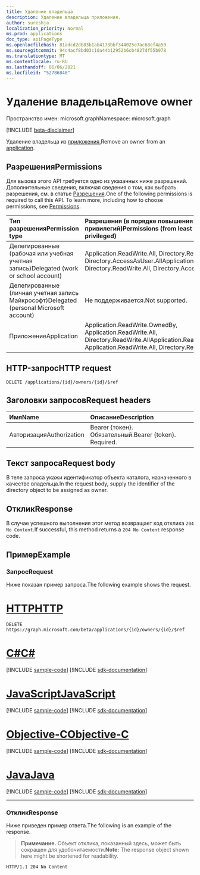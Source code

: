 ```yaml
---
title: Удаление владельца
description: Удаление владельца приложения.
author: sureshja
localization_priority: Normal
ms.prod: applications
doc_type: apiPageType
ms.openlocfilehash: 81adcd2db83b1ab4173bbf344025e7ac68ef4a50
ms.sourcegitcommit: 94c4acf8bd03c10a44b12952b6cb4827df55b978
ms.translationtype: MT
ms.contentlocale: ru-RU
ms.lasthandoff: 06/06/2021
ms.locfileid: "52786848"
---
```

# <a name="remove-owner"></a><span data-ttu-id="c278e-103">Удаление владельца</span><span class="sxs-lookup"><span data-stu-id="c278e-103">Remove owner</span></span>

<span data-ttu-id="c278e-104">Пространство имен: microsoft.graph</span><span class="sxs-lookup"><span data-stu-id="c278e-104">Namespace: microsoft.graph</span></span>

[!INCLUDE [beta-disclaimer](../../includes/beta-disclaimer.md)]

<span data-ttu-id="c278e-105">Удаление владельца из [приложения.](../resources/application.md)</span><span class="sxs-lookup"><span data-stu-id="c278e-105">Remove an owner from an [application](../resources/application.md).</span></span>

## <a name="permissions"></a><span data-ttu-id="c278e-106">Разрешения</span><span class="sxs-lookup"><span data-stu-id="c278e-106">Permissions</span></span>
<span data-ttu-id="c278e-p101">Для вызова этого API требуется одно из указанных ниже разрешений. Дополнительные сведения, включая сведения о том, как выбрать разрешения, см. в статье [Разрешения](/graph/permissions-reference).</span><span class="sxs-lookup"><span data-stu-id="c278e-p101">One of the following permissions is required to call this API. To learn more, including how to choose permissions, see [Permissions](/graph/permissions-reference).</span></span>

|<span data-ttu-id="c278e-109">Тип разрешения</span><span class="sxs-lookup"><span data-stu-id="c278e-109">Permission type</span></span>      | <span data-ttu-id="c278e-110">Разрешения (в порядке повышения привилегий)</span><span class="sxs-lookup"><span data-stu-id="c278e-110">Permissions (from least to most privileged)</span></span>              |
|:--------------------|:---------------------------------------------------------|
|<span data-ttu-id="c278e-111">Делегированные (рабочая или учебная учетная запись)</span><span class="sxs-lookup"><span data-stu-id="c278e-111">Delegated (work or school account)</span></span> | <span data-ttu-id="c278e-112">Application.ReadWrite.All, Directory.ReadWrite.All, Directory.AccessAsUser.All</span><span class="sxs-lookup"><span data-stu-id="c278e-112">Application.ReadWrite.All, Directory.ReadWrite.All, Directory.AccessAsUser.All</span></span>    |
|<span data-ttu-id="c278e-113">Делегированные (личная учетная запись Майкрософт)</span><span class="sxs-lookup"><span data-stu-id="c278e-113">Delegated (personal Microsoft account)</span></span> | <span data-ttu-id="c278e-114">Не поддерживается.</span><span class="sxs-lookup"><span data-stu-id="c278e-114">Not supported.</span></span>    |
|<span data-ttu-id="c278e-115">Приложение</span><span class="sxs-lookup"><span data-stu-id="c278e-115">Application</span></span> | <span data-ttu-id="c278e-116">Application.ReadWrite.OwnedBy, Application.ReadWrite.All, Directory.ReadWrite.All</span><span class="sxs-lookup"><span data-stu-id="c278e-116">Application.ReadWrite.OwnedBy, Application.ReadWrite.All, Directory.ReadWrite.All</span></span> |

## <a name="http-request"></a><span data-ttu-id="c278e-117">HTTP-запрос</span><span class="sxs-lookup"><span data-stu-id="c278e-117">HTTP request</span></span>
<!-- { "blockType": "ignored" } -->
```http
DELETE /applications/{id}/owners/{id}/$ref

```
## <a name="request-headers"></a><span data-ttu-id="c278e-118">Заголовки запросов</span><span class="sxs-lookup"><span data-stu-id="c278e-118">Request headers</span></span>
| <span data-ttu-id="c278e-119">Имя</span><span class="sxs-lookup"><span data-stu-id="c278e-119">Name</span></span> | <span data-ttu-id="c278e-120">Описание</span><span class="sxs-lookup"><span data-stu-id="c278e-120">Description</span></span>|
|:---- |:---------- |
| <span data-ttu-id="c278e-121">Авторизация</span><span class="sxs-lookup"><span data-stu-id="c278e-121">Authorization</span></span> | <span data-ttu-id="c278e-p102">Bearer {токен}. Обязательный.</span><span class="sxs-lookup"><span data-stu-id="c278e-p102">Bearer {token}. Required.</span></span>  |

## <a name="request-body"></a><span data-ttu-id="c278e-124">Текст запроса</span><span class="sxs-lookup"><span data-stu-id="c278e-124">Request body</span></span>
<span data-ttu-id="c278e-125">В теле запроса укажи идентификатор объекта каталога, назначенного в качестве владельца.</span><span class="sxs-lookup"><span data-stu-id="c278e-125">In the request body, supply the identifier of the directory object to be assigned as owner.</span></span>

## <a name="response"></a><span data-ttu-id="c278e-126">Отклик</span><span class="sxs-lookup"><span data-stu-id="c278e-126">Response</span></span>

<span data-ttu-id="c278e-127">В случае успешного выполнения этот метод возвращает код отклика `204 No Content`.</span><span class="sxs-lookup"><span data-stu-id="c278e-127">If successful, this method returns a `204 No Content` response code.</span></span>

## <a name="example"></a><span data-ttu-id="c278e-128">Пример</span><span class="sxs-lookup"><span data-stu-id="c278e-128">Example</span></span>

### <a name="request"></a><span data-ttu-id="c278e-129">Запрос</span><span class="sxs-lookup"><span data-stu-id="c278e-129">Request</span></span>

<span data-ttu-id="c278e-130">Ниже показан пример запроса.</span><span class="sxs-lookup"><span data-stu-id="c278e-130">The following example shows the request.</span></span>

# <a name="http"></a>[<span data-ttu-id="c278e-131">HTTP</span><span class="sxs-lookup"><span data-stu-id="c278e-131">HTTP</span></span>](#tab/http)
<!-- {
  "blockType": "request",
  "name": "application_delete_owners"
}-->

```http
DELETE https://graph.microsoft.com/beta/applications/{id}/owners/{id}/$ref
```
# <a name="c"></a>[<span data-ttu-id="c278e-132">C#</span><span class="sxs-lookup"><span data-stu-id="c278e-132">C#</span></span>](#tab/csharp)
[!INCLUDE [sample-code](../includes/snippets/csharp/application-delete-owners-csharp-snippets.md)]
[!INCLUDE [sdk-documentation](../includes/snippets/snippets-sdk-documentation-link.md)]

# <a name="javascript"></a>[<span data-ttu-id="c278e-133">JavaScript</span><span class="sxs-lookup"><span data-stu-id="c278e-133">JavaScript</span></span>](#tab/javascript)
[!INCLUDE [sample-code](../includes/snippets/javascript/application-delete-owners-javascript-snippets.md)]
[!INCLUDE [sdk-documentation](../includes/snippets/snippets-sdk-documentation-link.md)]

# <a name="objective-c"></a>[<span data-ttu-id="c278e-134">Objective-C</span><span class="sxs-lookup"><span data-stu-id="c278e-134">Objective-C</span></span>](#tab/objc)
[!INCLUDE [sample-code](../includes/snippets/objc/application-delete-owners-objc-snippets.md)]
[!INCLUDE [sdk-documentation](../includes/snippets/snippets-sdk-documentation-link.md)]

# <a name="java"></a>[<span data-ttu-id="c278e-135">Java</span><span class="sxs-lookup"><span data-stu-id="c278e-135">Java</span></span>](#tab/java)
[!INCLUDE [sample-code](../includes/snippets/java/application-delete-owners-java-snippets.md)]
[!INCLUDE [sdk-documentation](../includes/snippets/snippets-sdk-documentation-link.md)]

---


### <a name="response"></a><span data-ttu-id="c278e-136">Отклик</span><span class="sxs-lookup"><span data-stu-id="c278e-136">Response</span></span>

<span data-ttu-id="c278e-137">Ниже приведен пример ответа.</span><span class="sxs-lookup"><span data-stu-id="c278e-137">The following is an example of the response.</span></span>

><span data-ttu-id="c278e-138">**Примечание.** Объект отклика, показанный здесь, может быть сокращен для удобочитаемости.</span><span class="sxs-lookup"><span data-stu-id="c278e-138">**Note:** The response object shown here might be shortened for readability.</span></span>

<!-- {
  "blockType": "response"
} -->
```http
HTTP/1.1 204 No Content
```

<!-- uuid: 8fcb5dbc-d5aa-4681-8e31-b001d5168d79
2015-10-25 14:57:30 UTC -->
<!--
{
  "type": "#page.annotation",
  "description": "Remove owner",
  "keywords": "",
  "section": "documentation",
  "tocPath": "",
  "suppressions": [
  ]
}
-->




